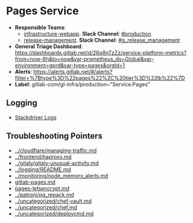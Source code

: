 <!-- MARKER: do not edit this section directly. Edit services/service-catalog.yml then run scripts/generate-docs -->
#  Pages Service

* **Responsible Teams**:
  * [infrastructure-webapp](https://about.gitlab.com/handbook/engineering/infrastructure/team/reliability/). **Slack Channel**: [#production](https://gitlab.slack.com/archives/production)
  * [release-management](https://about.gitlab.com/handbook/engineering/development/ci-cd/release/release-management/). **Slack Channel**: [#g_release_management](https://gitlab.slack.com/archives/g_release_management)
* **General Triage Dashboard**: https://dashboards.gitlab.net/d/26q8nTzZz/service-platform-metrics?from=now-6h&to=now&var-prometheus_ds=Global&var-environment=gprd&var-type=pages&orgId=1
* **Alerts**: https://alerts.gitlab.net/#/alerts?filter=%7Btype%3D%22pages%22%2C%20tier%3D%22lb%22%7D
* **Label**: gitlab-com/gl-infra/production~"Service:Pages"

## Logging

* [Stackdriver Logs](https://console.cloud.google.com/logs/viewer?project=gitlab-production&advancedFilter=resource.type%3D%22gce_instance%22%0Alabels.tag%3D%22haproxy%22%0Alabels.%22compute.googleapis.com%2Fresource_name%22:%22fe-pages%22)

## Troubleshooting Pointers

* [../cloudflare/managing-traffic.md](../cloudflare/managing-traffic.md)
* [../frontend/haproxy.md](../frontend/haproxy.md)
* [../gitaly/gitaly-unusual-activity.md](../gitaly/gitaly-unusual-activity.md)
* [../logging/README.md](../logging/README.md)
* [../monitoring/node_memory_alerts.md](../monitoring/node_memory_alerts.md)
* [gitlab-pages.md](gitlab-pages.md)
* [pages-letsencrypt.md](pages-letsencrypt.md)
* [../patroni/pg_repack.md](../patroni/pg_repack.md)
* [../uncategorized/chef-vault.md](../uncategorized/chef-vault.md)
* [../uncategorized/chef.md](../uncategorized/chef.md)
* [../uncategorized/deploycmd.md](../uncategorized/deploycmd.md)
<!-- END_MARKER -->
